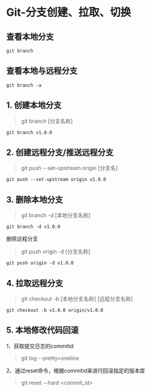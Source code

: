 # Git-分支创建、拉取、切换

## 查看本地分支

`git branch`

## 查看本地与远程分支

`git branch -a`

## 1. 创建本地分支

> git branch [分支名称]

`git branch v1.0.0`

## 2. 创建远程分支/推送远程分支

> git push --set-upstream origin [分支名]

`git push --set-upstream origin v1.0.0`

## 3. 删除本地分支

> git branch -d [本地分支名称]

`git branch -d v1.0.0`

删除远程分支
> git push origin -d [分支名称]

`git push origin -d v1.0.0`

## 4. 拉取远程分支

> git checkout -b [本地分支名称] [远程分支名称]

`git checkout -b v1.0.0 origin/v1.0.0`

## 5. 本地修改代码回滚

1、获取提交日志的commitid
> git log --pretty=oneline

2、通过reset命令，根据commitid来进行回滚指定的版本库
> git reset --hard <commit_id>
